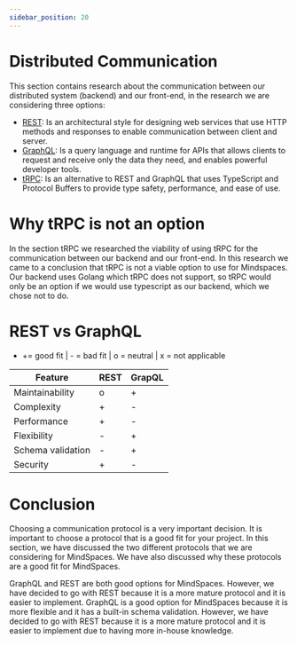 ```yaml
---
sidebar_position: 20
---
```


# Distributed Communication

This section contains research about the communication between our distributed system (backend) and our front-end, in the research we are considering three options:

- [REST](rest): Is an architectural style for designing web services that use HTTP methods and responses to enable communication between client and server.
- [GraphQL](graphql): Is a query language and runtime for APIs that allows clients to request and receive only the data they need, and enables powerful developer tools.
- [tRPC](trpc): Is an alternative to REST and GraphQL that uses TypeScript and Protocol Buffers to provide type safety, performance, and ease of use.

# Why tRPC is not an option

In the section tRPC we researched the viability of using tRPC for the communication between our backend and our front-end. In this research we came to a conclusion that tRPC is not a viable option to use for Mindspaces. Our backend uses Golang which tRPC does not support, so tRPC would only be an option if we would use typescript as our backend, which we chose not to do.

# REST vs GraphQL

- += good fit | - = bad fit | o = neutral | x = not applicable

| Feature           | REST | GrapQL |
| ----------------- | ---- | ------ |
| Maintainability   | o    | +      |
| Complexity        | +    | -      |
| Performance       | +    | -      |
| Flexibility       | -    | +      |
| Schema validation | -    | +      |
| Security          | +    | -      |

# Conclusion

Choosing a communication protocol is a very important decision. It is important to choose a protocol that is a good fit for your project. In this section, we have discussed the two different protocols that we are considering for MindSpaces. We have also discussed why these protocols are a good fit for MindSpaces.

GraphQL and REST are both good options for MindSpaces. However, we have decided to go with REST because it is a more mature protocol and it is easier to implement. GraphQL is a good option for MindSpaces because it is more flexible and it has a built-in schema validation. However, we have decided to go with REST because it is a more mature protocol and it is easier to implement due to having more in-house knowledge.
